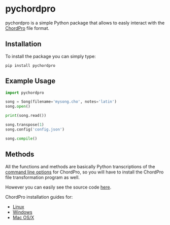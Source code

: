 # pychordpro

pychordpro is a simple Python package that allows to easly interact with the [ChordPro](https://www.chordpro.org/) file format.

## Installation

To install the package you can simply type:

```
pip install pychordpro
```

## Example Usage

```py
import pychordpro

song = Song(filename='mysong.cho', notes='latin')
song.open()

print(song.read())

song.transpose(1)
song.config('config.json')

song.compile()
```

## Methods

All the functions and methods are basically Python transcriptions of the [command line options](https://www.chordpro.org/chordpro/using-chordpro/) for ChordPro, so you will have to install the ChordPro file transformation program as well.

However you can easily see the source code [here](https://github.com/FraKappa/pychordpro/blob/master/chordpro/chordpro.py).

ChordPro installation guides for:
* [Linux](https://www.chordpro.org/chordpro/chordpro-install-on-linux/)
* [Windows](https://www.chordpro.org/chordpro/chordpro-install-on-windows/)
* [Mac OS/X](https://www.chordpro.org/chordpro/chordpro-install-on-mac-osx/)